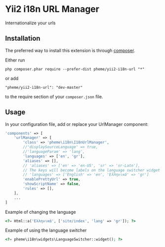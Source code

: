 Yii2 i18n URL Manager
=====================
Internationalize your urls

Installation
------------

The preferred way to install this extension is through [composer](http://getcomposer.org/download/).

Either run

```
php composer.phar require --prefer-dist pheme/yii2-i18n-url "*"
```

or add

```
"pheme/yii2-i18n-url": "dev-master"
```

to the require section of your `composer.json` file.


Usage
-----


In your configuration file, add or replace your UrlManager component:

```php
'components' => [
	'urlManager' => [
		'class' => 'pheme\i18n\I18nUrlManager',
		//'displaySourceLanguage' => true,
		//'languageParam' => 'lang',
		'languages' => ['en', 'gr'],
		'aliases' => [],
		// 'aliases' => ['en' => 'en-US', 'sr' => 'sr-Latn'],
		// The keys will become labels on the language switcher widget
		// 'languages' => ['English' => 'en', 'Ελληνικά' => 'gr']
		'enablePrettyUrl' => true,
		'showScriptName' => false,
		'rules' => [],
	],
	...
]
```

Example of changing the language

```php
<?= Html::a('Ελληνικά', ['site/index', 'lang' => 'gr']); ?>
```

Example of using the language switcher

```php
<?= pheme\i18n\widgets\LanguageSwitcher::widget(); ?>
```
